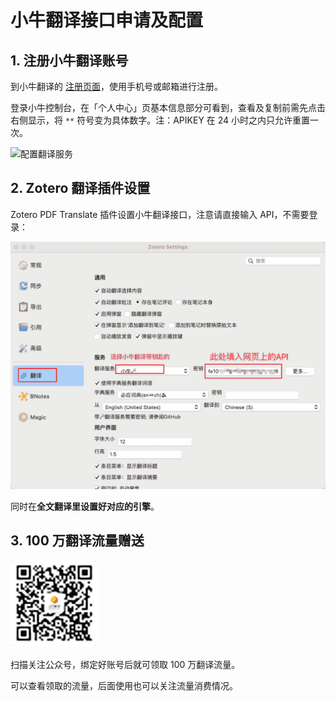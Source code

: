 # 小牛翻译接口申请及配置

## 1. 注册小牛翻译账号

到小牛翻译的 [注册页面](https://niutrans.com/register)，使用手机号或邮箱进行注册。

登录小牛控制台，在「个人中心」页基本信息部分可看到，查看及复制前需先点击右侧显示，将 `**` 符号变为具体数字。注：APIKEY 在 24 小时之内只允许重置一次。

![配置翻译服务](../../../assets/images/zotero-plugin-translate/niutrans-1.bmp)

## 2. Zotero 翻译插件设置

Zotero PDF Translate 插件设置小牛翻译接口，注意请直接输入 API，不需要登录：

![配置翻译服务](../../../assets/images/zotero-plugin-translate/niutrans-2.png)

同时在**全文翻译里设置好对应的引擎**。

## 3. 100 万翻译流量赠送

![配置翻译服务](../../../assets/images/zotero-plugin-translate/niutrans-3.png)

扫描关注公众号，绑定好账号后就可领取 100 万翻译流量。

可以查看领取的流量，后面使用也可以关注流量消费情况。
